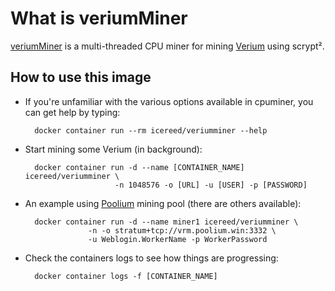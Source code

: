 # What is veriumMiner 

[veriumMiner](https://github.com/fireworm71/veriumMiner) is a multi-threaded CPU miner for mining [Verium](https://portal.vericoin.info) using scrypt². 


## How to use this image

- If you're unfamiliar with the various options available in cpuminer, you can get help by typing:

        docker container run --rm icereed/veriumminer --help

- Start mining some Verium (in background):

        docker container run -d --name [CONTAINER_NAME] icereed/veriumminer \
                          -n 1048576 -o [URL] -u [USER] -p [PASSWORD]

- An example using [Poolium](https://www.poolium.win) mining pool (there are others available):

        docker container run -d --name miner1 icereed/veriumminer \
                    -n -o stratum+tcp://vrm.poolium.win:3332 \
                    -u Weblogin.WorkerName -p WorkerPassword

- Check the containers logs to see how things are progressing:

        docker container logs -f [CONTAINER_NAME]
